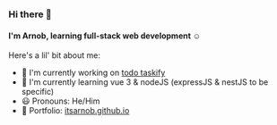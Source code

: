 ### Hi there 👋
#### I'm Arnob, learning full-stack web development ☺️

Here's a lil' bit about me:
- 🔭 I'm currently working on [todo taskify](https://github.com/itsarnob/todo-taskify)
- 🌱 I'm currently learning vue 3 & nodeJS (expressJS & nestJS to be specific) 
- 😃 Pronouns: He/Him 
- 🙋 Portfolio: [itsarnob.github.io](https://itsarnob.github.io)


